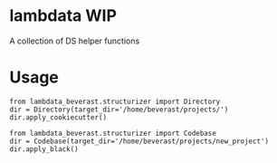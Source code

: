 # lambdata **WIP**
A collection of DS helper functions

# Usage
```
from lambdata_beverast.structurizer import Directory
dir = Directory(target_dir='/home/beverast/projects/')
dir.apply_cookiecutter()
```

```
from lambdata_beverast.structurizer import Codebase
dir = Codebase(target_dir='/home/beverast/projects/new_project')
dir.apply_black()
```
